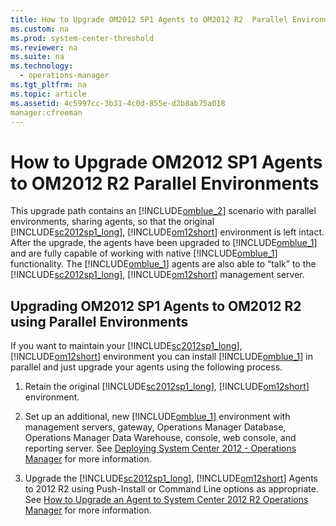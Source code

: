```yaml
---
title: How to Upgrade OM2012 SP1 Agents to OM2012 R2  Parallel Environments
ms.custom: na
ms.prod: system-center-threshold
ms.reviewer: na
ms.suite: na
ms.technology: 
  - operations-manager
ms.tgt_pltfrm: na
ms.topic: article
ms.assetid: 4c5997cc-3b31-4c0d-855e-d2b8ab75a018
manager:cfreeman
---
```

# How to Upgrade OM2012 SP1 Agents to OM2012 R2  Parallel Environments
This upgrade path contains an [!INCLUDE[omblue_2](../../om/manage//omblue_2_md.md)] scenario with parallel environments, sharing agents, so that the original [!INCLUDE[sc2012sp1_long](../../om/manage//sc2012sp1_long_md.md)], [!INCLUDE[om12short](../../om/manage//om12short_md.md)] environment is left intact.  After the upgrade, the agents have been upgraded to [!INCLUDE[omblue_1](../../om/manage//omblue_1_md.md)] and are fully capable of working with native [!INCLUDE[omblue_1](../../om/manage//omblue_1_md.md)] functionality.  The [!INCLUDE[omblue_1](../../om/manage//omblue_1_md.md)] agents are also able to “talk” to the [!INCLUDE[sc2012sp1_long](../../om/manage//sc2012sp1_long_md.md)], [!INCLUDE[om12short](../../om/manage//om12short_md.md)] management server.  
  
## Upgrading OM2012 SP1 Agents to OM2012 R2 using Parallel Environments  
If you want to maintain your [!INCLUDE[sc2012sp1_long](../../om/manage//sc2012sp1_long_md.md)], [!INCLUDE[om12short](../../om/manage//om12short_md.md)] environment you can install [!INCLUDE[omblue_1](../../om/manage//omblue_1_md.md)] in parallel and just upgrade your agents using the following process.  
  
1.  Retain the original [!INCLUDE[sc2012sp1_long](../../om/manage//sc2012sp1_long_md.md)], [!INCLUDE[om12short](../../om/manage//om12short_md.md)] environment.  
  
2.  Set up an additional, new [!INCLUDE[omblue_1](../../om/manage//omblue_1_md.md)] environment with management servers, gateway, Operations Manager Database, Operations Manager Data Warehouse, console, web console, and reporting server. See [Deploying System Center 2012 \- Operations Manager](assetId:///969a31d6-5ef2-4127-9cfe-0af66c981b6c) for more information.  
  
3.  Upgrade the [!INCLUDE[sc2012sp1_long](../../om/manage//sc2012sp1_long_md.md)], [!INCLUDE[om12short](../../om/manage//om12short_md.md)] Agents to 2012 R2 using Push\-Install or Command Line options as appropriate. See [How to Upgrade an Agent to System Center 2012 R2  Operations Manager](../Topic/How%20to%20Upgrade%20an%20Agent%20to%20System%20Center%202012%20R2%20%20Operations%20Manager.md) for more information.  
  
